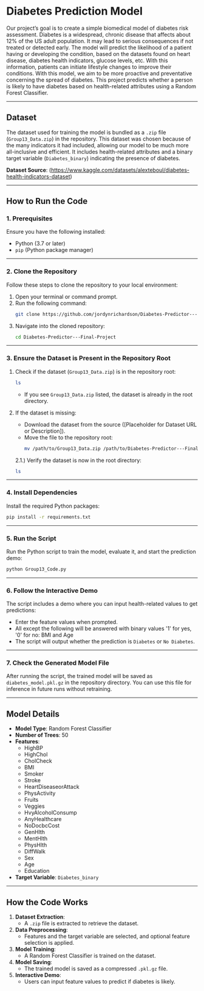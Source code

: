 # Diabetes Prediction Model

Our project’s goal is to create a simple biomedical model of diabetes risk assessment. Diabetes is a widespread, chronic disease that affects about 12% of the US adult population. It may lead to serious consequences if not treated or detected early. The model will predict the likelihood of a patient having or developing the condition, based on the datasets found on heart disease, diabetes health indicators, glucose levels, etc. With this information, patients can initiate lifestyle changes to improve their conditions. With this model, we aim to be more proactive and preventative concerning the spread of diabetes. This project predicts whether a person is likely to have diabetes based on health-related attributes using a Random Forest Classifier.

---

## **Dataset**
The dataset used for training the model is bundled as a `.zip` file (`Group13_Data.zip`) in the repository. This dataset was chosen because of the many indicators it had included, allowing our model to be much more all-inclusive and efficient. It includes health-related attributes and a binary target variable (`Diabetes_binary`) indicating the presence of diabetes. 

**Dataset Source**: (https://www.kaggle.com/datasets/alexteboul/diabetes-health-indicators-dataset)

---

## **How to Run the Code**

### **1. Prerequisites**
Ensure you have the following installed:
- Python (3.7 or later)
- `pip` (Python package manager)

---

### **2. Clone the Repository**
Follow these steps to clone the repository to your local environment:

1. Open your terminal or command prompt.
2. Run the following command:
   ```bash
   git clone https://github.com/jordynrichardson/Diabetes-Predictor---Final-Project.git
   ```
3. Navigate into the cloned repository:
   ```bash
   cd Diabetes-Predictor---Final-Project
   ```

---

### **3. Ensure the Dataset is Present in the Repository Root**
1. Check if the dataset (`Group13_Data.zip`) is in the repository root:
   ```bash
   ls
   ```
   - If you see `Group13_Data.zip` listed, the dataset is already in the root directory.

2. If the dataset is missing:
   - Download the dataset from the source ([Placeholder for Dataset URL or Description]).
   - Move the file to the repository root:
     ```bash
     mv /path/to/Group13_Data.zip /path/to/Diabetes-Predictor---Final-Project/
     ```

   2.1.) Verify the dataset is now in the root directory:
      ```bash
      ls
      ```

---

### **4. Install Dependencies**
Install the required Python packages:
```bash
pip install -r requirements.txt
```

---

### **5. Run the Script**
Run the Python script to train the model, evaluate it, and start the prediction demo:
```bash
python Group13_Code.py
```

---

### **6. Follow the Interactive Demo**
The script includes a demo where you can input health-related values to get predictions:
- Enter the feature values when prompted.
- All except the following will be answered with binary values '1' for yes, '0' for no: BMI and Age
- The script will output whether the prediction is `Diabetes` or `No Diabetes`.

---

### **7. Check the Generated Model File**
After running the script, the trained model will be saved as `diabetes_model.pkl.gz` in the repository directory. You can use this file for inference in future runs without retraining.

---

## **Model Details**
- **Model Type**: Random Forest Classifier
- **Number of Trees**: 50
- **Features**:
  - HighBP
  - HighChol
  - CholCheck
  - BMI
  - Smoker
  - Stroke
  - HeartDiseaseorAttack
  - PhysActivity
  - Fruits
  - Veggies
  - HvyAlcoholConsump
  - AnyHealthcare
  - NoDocbcCost
  - GenHlth
  - MentHlth
  - PhysHlth
  - DiffWalk
  - Sex
  - Age
  - Education
- **Target Variable**: `Diabetes_binary`

---

## **How the Code Works**
1. **Dataset Extraction**:
   - A `.zip` file is extracted to retrieve the dataset.
2. **Data Preprocessing**:
   - Features and the target variable are selected, and optional feature selection is applied.
3. **Model Training**:
   - A Random Forest Classifier is trained on the dataset.
4. **Model Saving**:
   - The trained model is saved as a compressed `.pkl.gz` file.
5. **Interactive Demo**:
   - Users can input feature values to predict if diabetes is likely.

